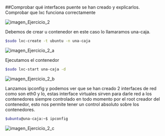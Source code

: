 ##Comprobar qué interfaces puente se han creado y explicarlos.
Comprobar que lxc funciona correctamente

![imagen_Ejercicio_2](https://dl.dropboxusercontent.com/s/wvq7y7vg99gw5cr/Ejer2_imagen_1.png?dl=0)

Debemos de crear u contenedor en este caso lo llamaramos una-caja.

``` sh
$sudo lxc-create -t ubuntu -n una-caja
```

![imagen_Ejercicio_2_a](https://dl.dropboxusercontent.com/s/amz36opho0on1hx/Ejer2_imagen_2.png?dl=0)

Ejecutamos el contenedor

```sh
$sudo lxc-start una-caja -d
```

![imagen_Ejercicio_2_b](https://dl.dropboxusercontent.com/s/d6lbyr0gpiog38b/Ejer2_imagen_3.png?dl=0)

Lanzamos ipconfig y podemos ver que se han creado 2 interfaces de red  como son eth0 y lo, estas interface virtuales sirven para darle red a los contenedores siempre controlado en todo momento por el root creador del contenedor, esto nos permite tener un control absoluto sobre los contenedores.

```sh
$ubuntu@una-caja:~$ ipconfig
```

![imagen_Ejercicio_2_c](https://dl.dropboxusercontent.com/s/3k1icxny2ssdzmm/Ejer2_imagen_4.png?dl=0)


